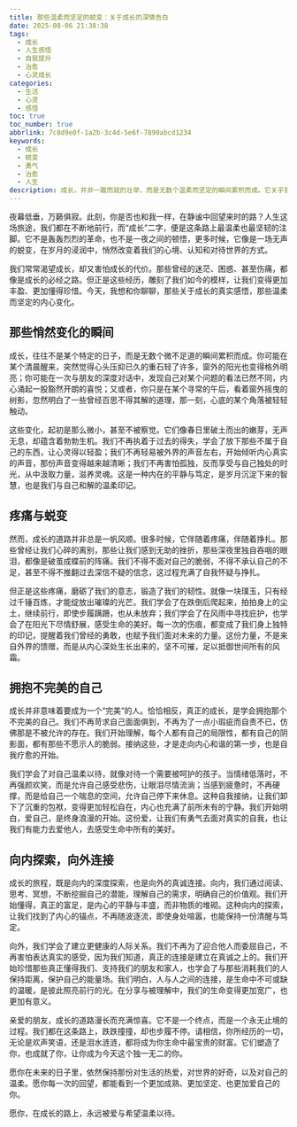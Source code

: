 ```yaml
---
title: 那些温柔而坚定的蜕变：关于成长的深情告白
date: 2025-08-06 21:38:38
tags:
  - 成长
  - 人生感悟
  - 自我提升
  - 治愈
  - 心灵成长
categories:
  - 生活
  - 心灵
  - 感悟
toc: true
toc_number: true
abbrlink: 7c8d9e0f-1a2b-3c4d-5e6f-7890abcd1234
keywords:
  - 成长
  - 蜕变
  - 勇气
  - 治愈
  - 人生
description: 成长，并非一蹴而就的壮举，而是无数个温柔而坚定的瞬间累积而成。它关乎我们如何面对过往的伤痛，如何拥抱当下的不完美，又如何带着希望走向未知的明天。这篇文字，是一场关于心灵蜕变的深情告白，愿它能触及你内心最柔软的地方，给予你前行的力量。
---
```


夜幕低垂，万籁俱寂。此刻，你是否也和我一样，在静谧中回望来时的路？人生这场旅途，我们都在不断地前行，而“成长”二字，便是这条路上最温柔也最坚韧的注脚。它不是轰轰烈烈的革命，也不是一夜之间的顿悟，更多时候，它像是一场无声的蜕变，在岁月的浸润中，悄然改变着我们的心境、认知和对待世界的方式。

我们常常渴望成长，却又害怕成长的代价。那些曾经的迷茫、困惑、甚至伤痛，都像是成长的必经之路。但正是这些经历，雕刻了我们如今的模样，让我们变得更加丰盈、更加懂得珍惜。今天，我想和你聊聊，那些关于成长的真实感悟，那些温柔而坚定的内心变化。

## 那些悄然变化的瞬间

成长，往往不是某个特定的日子，而是无数个微不足道的瞬间累积而成。你可能在某个清晨醒来，突然觉得心头压抑已久的重石轻了许多，窗外的阳光也变得格外明亮；你可能在一次与朋友的深度对话中，发现自己对某个问题的看法已然不同，内心涌起一股豁然开朗的喜悦；又或者，你只是在某个寻常的午后，看着窗外摇曳的树影，忽然明白了一些曾经百思不得其解的道理，那一刻，心底的某个角落被轻轻触动。

这些变化，起初是那么微小，甚至不被察觉。它们像春日里破土而出的嫩芽，无声无息，却蕴含着勃勃生机。我们不再执着于过去的得失，学会了放下那些不属于自己的东西，让心灵得以轻盈；我们不再轻易被外界的声音左右，开始倾听内心真实的声音，那份声音变得越来越清晰；我们不再害怕孤独，反而享受与自己独处的时光，从中汲取力量，滋养灵魂。这是一种内在的平静与笃定，是岁月沉淀下来的智慧，也是我们与自己和解的温柔印记。

## 疼痛与蜕变

然而，成长的道路并非总是一帆风顺。很多时候，它伴随着疼痛，伴随着挣扎。那些曾经让我们心碎的离别，那些让我们感到无助的挫折，那些深夜里独自吞咽的眼泪，都像是破茧成蝶前的阵痛。我们不得不面对自己的脆弱，不得不承认自己的不足，甚至不得不推翻过去深信不疑的信念，这过程充满了自我怀疑与挣扎。

但正是这些疼痛，磨砺了我们的意志，锻造了我们的韧性。就像一块璞玉，只有经过千锤百炼，才能绽放出璀璨的光芒。我们学会了在跌倒后爬起来，拍拍身上的尘土，继续前行，即使步履蹒跚，也从未放弃；我们学会了在风雨中寻找庇护，也学会了在阳光下尽情舒展，感受生命的美好。每一次的伤痕，都变成了我们身上独特的印记，提醒着我们曾经的勇敢，也赋予我们面对未来的力量。这份力量，不是来自外界的馈赠，而是从内心深处生长出来的，坚不可摧，足以抵御世间所有的风霜。

## 拥抱不完美的自己

成长并非意味着要成为一个“完美”的人。恰恰相反，真正的成长，是学会拥抱那个不完美的自己。我们不再苛求自己面面俱到，不再为了一点小瑕疵而自责不已，仿佛那是不被允许的存在。我们开始理解，每个人都有自己的局限性，都有自己的阴影面，都有那些不愿示人的脆弱。接纳这些，才是走向内心和谐的第一步，也是自我疗愈的开始。

我们学会了对自己温柔以待，就像对待一个需要被呵护的孩子。当情绪低落时，不再强颜欢笑，而是允许自己感受悲伤，让眼泪尽情流淌；当感到疲惫时，不再硬撑，而是给自己一个喘息的空间，允许自己停下来休息。这种自我接纳，让我们卸下了沉重的包袱，变得更加轻松自在，内心也充满了前所未有的宁静。我们开始明白，爱自己，是终身浪漫的开始。这份爱，让我们有勇气去面对真实的自我，也让我们有能力去爱他人，去感受生命中所有的美好。

## 向内探索，向外连接

成长的旅程，既是向内的深度探索，也是向外的真诚连接。向内，我们通过阅读、思考、冥想，不断挖掘自己的潜能，理解自己的需求，明确自己的价值观。我们开始懂得，真正的富足，是内心的平静与丰盛，而非物质的堆砌。这种向内的探索，让我们找到了内心的锚点，不再随波逐流，即使身处喧嚣，也能保持一份清醒与笃定。

向外，我们学会了建立更健康的人际关系。我们不再为了迎合他人而委屈自己，不再害怕表达真实的感受，因为我们知道，真正的连接是建立在真诚之上的。我们开始珍惜那些真正懂得我们、支持我们的朋友和家人，也学会了与那些消耗我们的人保持距离，保护自己的能量场。我们明白，人与人之间的连接，是生命中不可或缺的温暖，是彼此照亮前行的光。在分享与被理解中，我们的生命变得更加宽广，也更加有意义。

亲爱的朋友，成长的道路漫长而充满惊喜。它不是一个终点，而是一个永无止境的过程。我们都在这条路上，跌跌撞撞，却也步履不停。请相信，你所经历的一切，无论是欢声笑语，还是泪水涟涟，都将成为你生命中最宝贵的财富。它们塑造了你，也成就了你，让你成为今天这个独一无二的你。

愿你在未来的日子里，依然保持那份对生活的热爱，对世界的好奇，以及对自己的温柔。愿你每一次的回望，都能看到一个更加成熟、更加坚定、也更加爱自己的你。

愿你，在成长的路上，永远被爱与希望温柔以待。